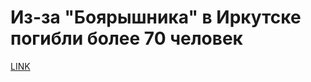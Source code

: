 # Из-за "Боярышника" в Иркутске погибли более 70 человек



[LINK](https://varlamov.ru/2144148.html)